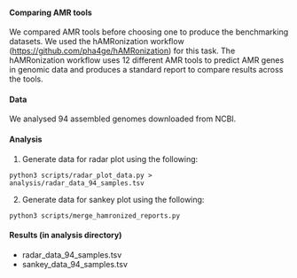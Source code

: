 #### Comparing AMR tools

We compared AMR tools before choosing one to produce the benchmarking datasets.
We used the hAMRonization workflow (https://github.com/pha4ge/hAMRonization) for this task. The hAMRonization workflow uses 12 different AMR tools to predict AMR genes in genomic data and produces a standard report to compare results across the tools.

#### Data

We analysed 94 assembled genomes downloaded from NCBI.

#### Analysis

1. Generate data for radar plot using the following:

```
python3 scripts/radar_plot_data.py > analysis/radar_data_94_samples.tsv
```

2. Generate data for sankey plot using the following:

```
python3 scripts/merge_hamronized_reports.py
```


#### Results (in analysis directory)

- radar_data_94_samples.tsv
- sankey_data_94_samples.tsv

